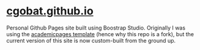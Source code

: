 # [cgobat.github.io](https://cgobat.github.io/)
Personal Github Pages site built using Boostrap Studio.
Originally I was using the [academicpages template](https://github.com/academicpages/academicpages.github.io) (hence why this repo is a fork), but the current version of this site is now custom-built from the ground up.
